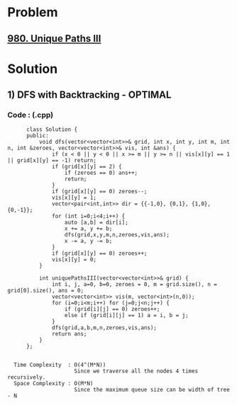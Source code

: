 # Problem

## [980. Unique Paths III](https://leetcode.com/problems/unique-paths-iii/)


# Solution 

## 1) DFS with Backtracking - OPTIMAL

       
      
      
   ### Code : (.cpp)
    
          class Solution {
          public:
              void dfs(vector<vector<int>>& grid, int x, int y, int m, int n, int &zeroes, vector<vector<int>>& vis, int &ans) {
                  if (x < 0 || y < 0 || x >= m || y >= n || vis[x][y] == 1 || grid[x][y] == -1) return;
                  if (grid[x][y] == 2) { 
                      if (zeroes == 0) ans++; 
                      return; 
                  }
                  if (grid[x][y] == 0) zeroes--;
                  vis[x][y] = 1;
                  vector<pair<int,int>> dir = {{-1,0}, {0,1}, {1,0}, {0,-1}};
                  for (int i=0;i<4;i++) {
                      auto [a,b] = dir[i];
                      x += a, y += b;
                      dfs(grid,x,y,m,n,zeroes,vis,ans);
                      x -= a, y -= b;
                  }
                  if (grid[x][y] == 0) zeroes++;
                  vis[x][y] = 0;
              }

              int uniquePathsIII(vector<vector<int>>& grid) {
                  int i, j, a=0, b=0, zeroes = 0, m = grid.size(), n = grid[0].size(), ans = 0;
                  vector<vector<int>> vis(m, vector<int>(n,0));
                  for (i=0;i<m;i++) for (j=0;j<n;j++) {
                      if (grid[i][j] == 0) zeroes++;
                      else if (grid[i][j] == 1) a = i, b = j;
                  }
                  dfs(grid,a,b,m,n,zeroes,vis,ans);
                  return ans;
              }
          };

 
      Time Complexity  : O(4^(M*N)) 
                         Since we traverse all the nodes 4 times recursively.
      Space Complexity : O(M*N)
                         Since the maximum queue size can be width of tree - N 
